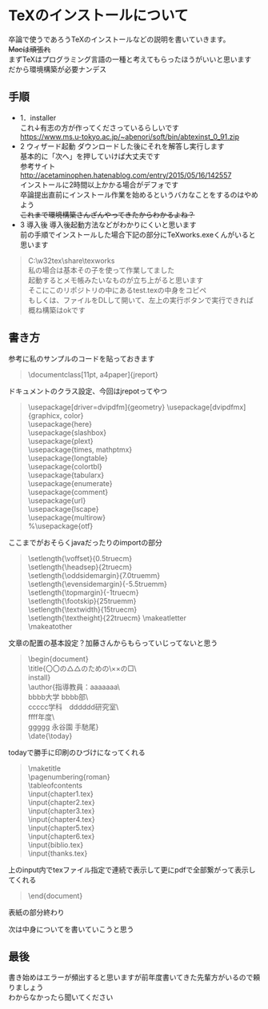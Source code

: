 # TeXのインストールについて
卒論で使うであろうTeXのインストールなどの説明を書いていきます。  
~~Macは頑張れ~~  
まずTeXはプログラミング言語の一種と考えてもらったほうがいいと思います  
だから環境構築が必要ナンデス  
## 手順
- 1．installer  
これ↓有志の方が作ってくださっているらしいです  
https://www.ms.u-tokyo.ac.jp/~abenori/soft/bin/abtexinst_0_91.zip  
- 2 ウィザード起動
ダウンロードした後にそれを解答し実行します  
基本的に「次へ」を押していけば大丈夫です  
参考サイト  
http://acetaminophen.hatenablog.com/entry/2015/05/16/142557  
インストールに2時間以上かかる場合がデフォです  
卒論提出直前にインストール作業を始めるというバカなことをするのはやめよう  
~~これまで環境構築さんざんやってきたからわかるよね？~~  
- 3 導入後
導入後起動方法などがわかりにくいと思います  
前の手順でインストールした場合下記の部分にTeXworks.exeくんがいると思います
>C:\w32tex\share\texworks  
私の場合は基本その子を使って作業してました  
起動するとメモ帳みたいなものが立ち上がると思います  
そこにこのリポジトリの中にあるtest.texの中身をコピペ  
もしくは、ファイルをDLして開いて、左上の実行ボタンで実行できれば概ね構築はokです  
## 書き方
参考に私のサンプルのコードを貼っておきます  

>\documentclass[11pt, a4paper]{jreport}  

ドキュメントのクラス設定、今回はjrepotってやつ  

>\usepackage[driver=dvipdfm]{geometry} 
>\usepackage[dvipdfmx]{graphicx, color}  
>\usepackage{here}  
>\usepackage{slashbox}  
>\usepackage{plext}  
>\usepackage{times, mathptmx}  
>\usepackage{longtable}  
>\usepackage{colortbl}  
>\usepackage{tabularx}  
>\usepackage{enumerate}  
>\usepackage{comment}  
>\usepackage{url}  
>\usepackage{lscape}  
>\usepackage{multirow}  
>%\usepackage{otf}  

ここまでがおそらくjavaだったりのimportの部分  

>\setlength{\voffset}{0.5truecm}  
>\setlength{\headsep}{2truecm}  
>\setlength{\oddsidemargin}{7.0truemm}  
>\setlength{\evensidemargin}{-5.5truemm}  
>\setlength{\topmargin}{-1truecm}  
>\setlength{\footskip}{25truemm}  
>\setlength{\textwidth}{15truecm}  
>\setlength{\textheight}{22truecm}
>\makeatletter  
>\makeatother  

文章の配置の基本設定？加藤さんからもらっていじってないと思う  

>\begin{document}  
>\title{〇〇の△△のための\\××の□\\  
>install}  
>\author{指導教員：aaaaaaa\\  
>bbbb大学 bbbb部\\  
>ccccc学科　dddddd研究室\\  
>ffff年度\\  
>ggggg 永谷園 手馳尾}  
>\date{\today}  

todayで勝手に印刷のひづけになってくれる  

>\maketitle  
>\pagenumbering{roman}  
>\tableofcontents  
>\input{chapter1.tex}  
>\input{chapter2.tex}  
>\input{chapter3.tex}  
>\input{chapter4.tex}  
>\input{chapter5.tex}  
>\input{chapter6.tex}  
>\input{biblio.tex}  
>\input{thanks.tex}  

上のinput内でtexファイル指定で連続で表示して更にpdfで全部繋がって表示してくれる  

>\end{document}  

表紙の部分終わり  

次は中身についてを書いていこうと思う

## 最後
書き始めはエラーが頻出すると思いますが前年度書いてきた先輩方がいるので頼りましょう  
わからなかったら聞いてください
